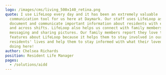 ```yaml
---
logo: /images/cms/living_500x140_retina.png
quote: I use LifeLoop every day and it has been an extremely valuable
  communication tool for us here at Daymark. Our staff uses LifeLoop as a way to
  document and communicate important information about residents with each other
  and across shifts. LifeLoop also helps us connect with family members through
  messaging and sharing pictures. Our family members report they love these
  features about LifeLoop because it helps them to stay involved in our
  residents' lives and help them to stay informed with what their loved ones are
  doing here!
author: Chelsea Richards
position: Resident Life Manager
pages:
  - /solutions/aidd
---
```

